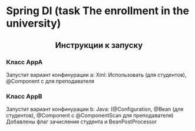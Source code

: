 # Spring DI (task The enrollment in the university)
<h2 align="center">Инструкции к запуску</h2>
<h3>Класс AppA</h3>
Запустит вариант конфинурации a: 
Xml: Использовать <bean> (для студентов), @Component с <components-scan> для
преподавателя
<h3>Класс AppB</h3>
Запустит вариант конфинурации b:
Java: (@Configuration, @Bean (для студентов), @Component с @ComponentScan для
преподавателя)
Добавлены флаг зачисления студента и BeanPostProcessor
